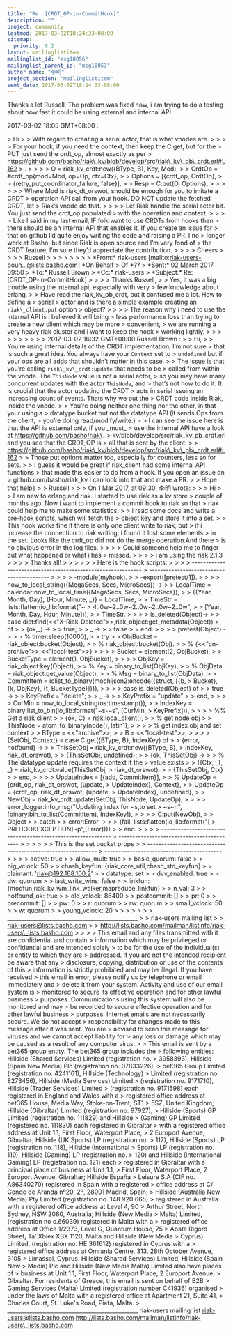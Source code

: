 ```yaml
---
title: "Re: [CRDT_OP-in-CommitHook]"
description: ""
project: community
lastmod: 2017-03-02T18:24:33-08:00
sitemap:
  priority: 0.2
layout: mailinglistitem
mailinglist_id: "msg18056"
mailinglist_parent_id: "msg18053"
author_name: "李明"
project_section: "mailinglistitem"
sent_date: 2017-03-02T18:24:33-08:00
---
```



Thanks a lot Russell,
 The problem was fixed now, i am trying to do a testing about how fast
it could be using external and internal API.

2017-03-02 18:05 GMT+08:00 :

&gt; Hi
&gt;
&gt; With regard to creating a serial actor, that is what vnodes are.
&gt;
&gt;
&gt;
&gt; For your hook, if you need the context, then keep the C:get, but for the
&gt; PUT just send the crdt\_op, almost exactly as per
&gt; https://github.com/basho/riak\_kv/blob/develop/src/riak\_kv\_pb\_crdt.erl#L162
&gt; .
&gt;
&gt;
&gt;
&gt; O = riak\_kv\_crdt:new({BType, B}, Key, Mod),
&gt;
&gt; CrdtOp = #crdt\_op{mod=Mod, op=Op, ctx=Ctx},
&gt;
&gt; Options = [{crdt\_op, CrdtOp},
&gt;
&gt; {retry\_put\_coordinator\_failure, false}],
&gt;
&gt; Resp = C:put(O, Options),
&gt;
&gt;
&gt;
&gt;
&gt;
&gt; Where Mod is riak\_dt\_orswot, should be enough for you to imitate a CRDT
&gt; operation API call from your hook. DO NOT update the fetched CRDT, let
&gt; Riak’s vnode do that.
&gt;
&gt;
&gt;
&gt; Let Riak handle the serial actor bit. You just send the crdt\_op populated
&gt; with the operation and context.
&gt;
&gt;
&gt;
&gt; Like I said in my last email, IF folk want to use CRDTs from hooks then
&gt; there should be an internal API that enables it. If you create an issue for
&gt; that on github I’d quite enjoy writing the code and raising a PR. I no
&gt; longer work at Basho, but since Riak is open source and I’m very fond of
&gt; the CRDT feature, I’m sure they’d appreciate the contribution.
&gt;
&gt;
&gt;
&gt; Cheers
&gt;
&gt;
&gt;
&gt; Russell
&gt;
&gt;
&gt;
&gt;
&gt;
&gt;
&gt;
&gt; \*From:\* riak-users [mailto:riak-users-boun...@lists.basho.com] \*On Behalf
&gt; Of \*??
&gt; \*Sent:\* 02 March 2017 09:50
&gt; \*To:\* Russell Brown
&gt; \*Cc:\* riak-users
&gt; \*Subject:\* Re: [CRDT\_OP-in-CommitHook]
&gt;
&gt;
&gt;
&gt; Thanks Russell,
&gt;
&gt; Yes, it was a big trouble using the internal api, especially with very
&gt; few knowledge about erlang.
&gt;
&gt; Have read the riak\_kv\_pb\_crdt, but it confused me a lot. How to define a 
&gt; serial
&gt; actor and is there a simple example creating an `riak\_client:put` option
&gt; object?
&gt;
&gt;
&gt;
&gt; The reason why i need to use the internal API is i believed it will bring
&gt; less performance loss than trying to create a new client which may be more 
&gt; convenient,
&gt; we are running a very heavy riak cluster and i want to keep the hook
&gt; working lightly.
&gt;
&gt;
&gt;
&gt;
&gt;
&gt;
&gt;
&gt;
&gt;
&gt; 2017-03-02 16:32 GMT+08:00 Russell Brown :
&gt;
&gt; Hi,
&gt;
&gt; You’re using internal details of the CRDT implementation, I’m not sure
&gt; that is such a great idea. You always have your `Context` set to
&gt; `undefined` but if your ops are all adds that shouldn’t matter in this case.
&gt;
&gt; The issue is that you’re calling `riak\_kv\_crdt:update` that needs to be
&gt; called from within the vnode. The `ThisNode` value is not a serial actor,
&gt; so you may have many concurrent updates with the actor `ThisNode`, and
&gt; that’s not how to do it. It is crucial that the actor updating the CRDT
&gt; acts in serial issuing an increasing count of events. Thats why we put the
&gt; CRDT code inside Riak, inside the vnode.
&gt;
&gt; You’re doing neither one thing nor the other, in that your using a
&gt; datatype bucket but not the datatype API (it sends Ops from the client,
&gt; you’re doing read/modify/write.)
&gt;
&gt; I can see the issue here is that the API is external only, if you \_must\_
&gt; use the internal API have a look at https://github.com/basho/riak\_
&gt; kv/blob/develop/src/riak\_kv\_pb\_crdt.erl and you see that the CRDT\_OP is
&gt; all that is sent by the client.
&gt;
&gt; https://github.com/basho/riak\_kv/blob/develop/src/riak\_kv\_pb\_crdt.erl#L162
&gt;
&gt; Those put options matter too, especially for counters, less so for sets.
&gt;
&gt; I guess it would be great if riak\_client had some internal API functions
&gt; that made this easier to do from a hook. If you open an issue on
&gt; github.com/basho/riak\_kv I can look into that and make a PR.
&gt;
&gt; Hope that helps
&gt;
&gt; Russell
&gt;
&gt;
&gt; On 1 Mar 2017, at 09:30, 李明  wrote:
&gt;
&gt; &gt; Hi
&gt; &gt; I am new to erlang and riak. I started to use riak as a kv store
&gt; couple of months ago. Now i want to implement a commit hook to riak so that
&gt; riak could help me to make some statistics.
&gt; &gt; i read some docs and write a pre-hook scripts, which will fetch the
&gt; object key and store it into a set.
&gt; &gt; This hook works fine if there is only one client write to riak, but
&gt; if i increase the connection to riak writing, i found it lost some elements
&gt; in the set. Looks like the crdt\_op did not do the merge operation.And there
&gt; is no obvious error in the log files.
&gt; &gt;
&gt; &gt; Could someone help me to finger out what happened or what i has
&gt; missed.
&gt; &gt;
&gt; &gt; i am using the riak 2.1.3
&gt; &gt;
&gt; &gt; Thanks all!
&gt; &gt;
&gt; &gt;
&gt; &gt; Here is the hook scripts:
&gt; &gt;
&gt; &gt; ------------------------------------------------------------
&gt; ------------------------------------------
&gt; &gt;
&gt; &gt; -module(myhook).
&gt; &gt; -export([pretest/1]).
&gt; &gt;
&gt; &gt; now\_to\_local\_string({MegaSecs, Secs, MicroSecs}) -&gt;
&gt; &gt; LocalTime = calendar:now\_to\_local\_time({MegaSecs, Secs, MicroSecs}),
&gt; &gt; {{Year, Month, Day}, {Hour, Minute, \_}} = LocalTime,
&gt; &gt; TimeStr = lists:flatten(io\_lib:format("~
&gt; 4..0w~2..0w~2..0w~2..0w~2..0w",
&gt; &gt; [Year, Month, Day, Hour, Minute])),
&gt; &gt; TimeStr.
&gt; &gt;
&gt; &gt; is\_deleted(Object)-&gt;
&gt; &gt; case dict:find(&lt;&lt;"X-Riak-Deleted"&gt;&gt;,riak\_object:get\_metadata(Object))
&gt; of
&gt; &gt; {ok,\_} -&gt;
&gt; &gt; true;
&gt; &gt; \_ -&gt;
&gt; &gt; false
&gt; &gt; end.
&gt; &gt;
&gt; &gt; pretest(Object) -&gt;
&gt; &gt; % timer:sleep(10000),
&gt; &gt; try
&gt; &gt; ObjBucket = riak\_object:bucket(Object),
&gt; &gt; % riak\_object:bucket(Obj).
&gt; &gt; % {&lt;&lt;"cn-archive"&gt;&gt;,&lt;&lt;"local-test"&gt;&gt;}
&gt; &gt;
&gt; &gt; Bucket = element(2, ObjBucket),
&gt; &gt; BucketType = element(1, ObjBucket),
&gt; &gt;
&gt; &gt; ObjKey = riak\_object:key(Object),
&gt; &gt; % Key = binary\_to\_list(ObjKey),
&gt; &gt; % ObjData = riak\_object:get\_value(Object),
&gt; &gt; % Msg = binary\_to\_list(ObjData),
&gt; &gt; CommitItem = iolist\_to\_binary(mochijson2:encode({struct, [{b,
&gt; Bucket}, {k, ObjKey}, {t, BucketType}]})),
&gt; &gt;
&gt; &gt; case is\_deleted(Object) of
&gt; &gt; true -&gt;
&gt; &gt; KeyPrefix = "delete";
&gt; &gt; \_ -&gt;
&gt; &gt; KeyPrefix = "update"
&gt; &gt; end,
&gt; &gt;
&gt; &gt; CurMin = now\_to\_local\_string(os:timestamp()),
&gt; &gt; IndexKey = binary:list\_to\_bin(io\_lib:format("~s-~s", [CurMin,
&gt; KeyPrefix])),
&gt; &gt;
&gt; &gt; %% Get a riak client
&gt; &gt; {ok, C} = riak:local\_client(),
&gt; &gt; % get node obj
&gt; &gt; ThisNode = atom\_to\_binary(node(), latin1),
&gt; &gt;
&gt; &gt; % get index obj and set context
&gt; &gt; BType = &lt;&lt;"archive"&gt;&gt;,
&gt; &gt; B = &lt;&lt;"local-test"&gt;&gt;,
&gt; &gt;
&gt; &gt; {SetObj, Context} = case C:get({BType, B}, IndexKey) of
&gt; &gt; {error, notfound} -&gt;
&gt; &gt; ThisSetObj = riak\_kv\_crdt:new({BType, B},
&gt; IndexKey, riak\_dt\_orswot),
&gt; &gt; {ThisSetObj, undefined};
&gt; &gt; {ok, ThisSetObj} -&gt;
&gt; &gt; % The datatype update requires the context if the
&gt; value exists
&gt; &gt; {{Ctx, \_}, \_} = riak\_kv\_crdt:value(ThisSetObj,
&gt; riak\_dt\_orswot),
&gt; &gt; {ThisSetObj, Ctx}
&gt; &gt; end,
&gt; &gt;
&gt; &gt; UpdateIndex = [{add, CommitItem}],
&gt; &gt; % UpdateOp = {crdt\_op, riak\_dt\_orswot, {update,
&gt; UpdateIndex}, Context},
&gt; &gt; UpdateOp = {crdt\_op, riak\_dt\_orswot, {update,
&gt; UpdateIndex}, undefined},
&gt; &gt; NewObj = riak\_kv\_crdt:update(SetObj, ThisNode, UpdateOp),
&gt; &gt;
&gt; &gt; error\_logger:info\_msg("Updating index for ~s,to set
&gt; ~s~n", [binary:bin\_to\_list(CommitItem), IndexKey]),
&gt; &gt;
&gt; &gt; C:put(NewObj),
&gt; &gt; Object
&gt; &gt; catch
&gt; &gt; error:Error -&gt;
&gt; &gt; {fail, lists:flatten(io\_lib:format("[
&gt; PREHOOKEXCEPTION]~p",[Error]))}
&gt; &gt; end.
&gt; &gt;
&gt; &gt; ------------------------------------------------------------
&gt; ------------------------------------------
&gt; &gt;
&gt; &gt;
&gt; &gt; This is the set bucket props
&gt; &gt; ------------------------------------------------------------
&gt; ------------------------------------------
&gt; &gt;
&gt; &gt; active: true
&gt; &gt; allow\_mult: true
&gt; &gt; basic\_quorum: false
&gt; &gt; big\_vclock: 50
&gt; &gt; chash\_keyfun: {riak\_core\_util,chash\_std\_keyfun}
&gt; &gt; claimant: 'riak@192.168.100.2'
&gt; &gt; datatype: set
&gt; &gt; dvv\_enabled: true
&gt; &gt; dw: quorum
&gt; &gt; last\_write\_wins: false
&gt; &gt; linkfun: {modfun,riak\_kv\_wm\_link\_walker,mapreduce\_linkfun}
&gt; &gt; n\_val: 3
&gt; &gt; notfound\_ok: true
&gt; &gt; old\_vclock: 86400
&gt; &gt; postcommit: []
&gt; &gt; pr: 0
&gt; &gt; precommit: []
&gt; &gt; pw: 0
&gt; &gt; r: quorum
&gt; &gt; rw: quorum
&gt; &gt; small\_vclock: 50
&gt; &gt; w: quorum
&gt; &gt; young\_vclock: 20
&gt; &gt;
&gt; &gt;
&gt;
&gt; &gt; \_\_\_\_\_\_\_\_\_\_\_\_\_\_\_\_\_\_\_\_\_\_\_\_\_\_\_\_\_\_\_\_\_\_\_\_\_\_\_\_\_\_\_\_\_\_\_
&gt; &gt; riak-users mailing list
&gt; &gt; riak-users@lists.basho.com
&gt; &gt; http://lists.basho.com/mailman/listinfo/riak-users\_lists.basho.com
&gt;
&gt;
&gt;
&gt; This email and any files transmitted with it are confidential and contain
&gt; information which may be privileged or confidential and are intended solely
&gt; to be for the use of the individual(s) or entity to which they are
&gt; addressed. If you are not the intended recipient be aware that any
&gt; disclosure, copying, distribution or use of the contents of this
&gt; information is strictly prohibited and may be illegal. If you have received
&gt; this email in error, please notify us by telephone or email immediately and
&gt; delete it from your system. Activity and use of our email system is
&gt; monitored to secure its effective operation and for other lawful business
&gt; purposes. Communications using this system will also be monitored and may
&gt; be recorded to secure effective operation and for other lawful business
&gt; purposes. Internet emails are not necessarily secure. We do not accept
&gt; responsibility for changes made to this message after it was sent. You are
&gt; advised to scan this message for viruses and we cannot accept liability for
&gt; any loss or damage which may be caused as a result of any computer virus.
&gt;
&gt; This email is sent by a bet365 group entity. The bet365 group includes the
&gt; following entities: Hillside (Shared Services) Limited (registration no.
&gt; 3958393), Hillside (Spain New Media) Plc (registration no. 07833226),
&gt; bet365 Group Limited (registration no. 4241161), Hillside (Technology)
&gt; Limited (registration no. 8273456), Hillside (Media Services) Limited
&gt; (registration no. 9171710), Hillside (Trader Services) Limited
&gt; (registration no. 9171598) each registered in England and Wales with a
&gt; registered office address at bet365 House, Media Way, Stoke-on-Trent, ST1
&gt; 5SZ, United Kingdom; Hillside (Gibraltar) Limited (registration no. 97927),
&gt; Hillside (Sports) GP Limited (registration no. 111829) and Hillside
&gt; (Gaming) GP Limited (registered no. 111830) each registered in Gibraltar
&gt; with a registered office address at Unit 1.1, First Floor, Waterport Place,
&gt; 2 Europort Avenue, Gibraltar; Hillside (UK Sports) LP (registration no.
&gt; 117), Hillside (Sports) LP (registration no. 118), Hillside (International
&gt; Sports) LP (registration no. 119), Hillside (Gaming) LP (registration no.
&gt; 120) and Hillside (International Gaming) LP (registration no. 121) each
&gt; registered in Gibraltar with a principal place of business at Unit 1.1,
&gt; First Floor, Waterport Place, 2 Europort Avenue, Gibraltar; Hillside España
&gt; Leisure S.A (CIF no. A86340270) registered in Spain with a registered
&gt; office address at C/ Conde de Aranda nº20, 2º, 28001 Madrid, Spain;
&gt; Hillside (Australia New Media) Pty Limited (registration no. 148 920 665)
&gt; registered in Australia with a registered office address at Level 4, 90
&gt; Arthur Street, North Sydney, NSW 2060, Australia; Hillside (New Media
&gt; Malta) Limited, (registration no c.66039) registered in Malta with a
&gt; registered office address at Office 1/2373, Level G, Quantum House, 75
&gt; Abate Rigord Street, Ta’ Xbiex XBX 1120, Malta and Hillside (New Media
&gt; Cyprus) Limited, (registration no. HE 361612) registered in Cyprus with a
&gt; registered office address at Omrania Centre, 313, 28th October Avenue, 3105
&gt; Limassol, Cyprus. Hillside (Shared Services) Limited, Hillside (Spain New
&gt; Media) Plc and Hillside (New Media Malta) Limited also have places of
&gt; business at Unit 1.1, First Floor, Waterport Place, 2 Europort Avenue,
&gt; Gibraltar. For residents of Greece, this email is sent on behalf of B2B
&gt; Gaming Services (Malta) Limited (registration number C41936) organised
&gt; under the laws of Malta with a registered office at Apartment 21, Suite 41,
&gt; Charles Court, St. Luke's Road, Pietà, Malta.
&gt;
\_\_\_\_\_\_\_\_\_\_\_\_\_\_\_\_\_\_\_\_\_\_\_\_\_\_\_\_\_\_\_\_\_\_\_\_\_\_\_\_\_\_\_\_\_\_\_
riak-users mailing list
riak-users@lists.basho.com
http://lists.basho.com/mailman/listinfo/riak-users\_lists.basho.com

